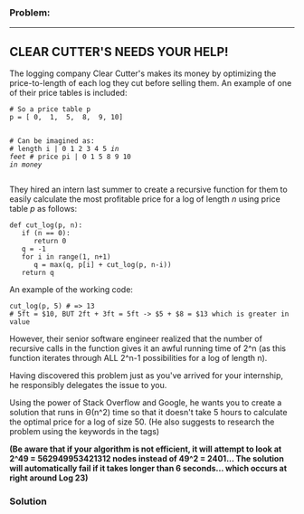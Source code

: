 ### Problem:
<hr>
<h2 id="clear-cutters-needs-your-help"><strong>CLEAR CUTTER&apos;S NEEDS YOUR HELP!</strong></h2>
<p>The logging company Clear Cutter&apos;s makes its money by optimizing the price-to-length of each log they cut before selling them. An example of one of their price tables is included:</p>
<pre><code class="language-python"><span class="hljs-comment"># So a price table p</span>
p = [ <span class="hljs-number">0</span>,  <span class="hljs-number">1</span>,  <span class="hljs-number">5</span>,  <span class="hljs-number">8</span>,  <span class="hljs-number">9</span>, <span class="hljs-number">10</span>]

<span class="hljs-comment"># Can be imagined as:</span>
<span class="hljs-comment"># length i | 0  1  2  3  4  5 *in feet*</span>
<span class="hljs-comment"># price pi | 0  1  5  8  9 10 *in money*</span></code></pre>
<p>They hired an intern last summer to create a recursive function for them to easily calculate the most profitable price for a log of length <em>n</em> using price table <em>p</em> as follows:</p>
<pre><code class="language-python"><span class="hljs-function"><span class="hljs-keyword">def</span> <span class="hljs-title">cut_log</span><span class="hljs-params">(p, n)</span>:</span>
   <span class="hljs-keyword">if</span> (n == <span class="hljs-number">0</span>):
      <span class="hljs-keyword">return</span> <span class="hljs-number">0</span>
   q = <span class="hljs-number">-1</span>
   <span class="hljs-keyword">for</span> i <span class="hljs-keyword">in</span> range(<span class="hljs-number">1</span>, n+<span class="hljs-number">1</span>)
      q = max(q, p[i] + cut_log(p, n-i))
   <span class="hljs-keyword">return</span> q</code></pre>
<p>An example of the working code:</p>
<pre><code class="language-python">cut_log(p, <span class="hljs-number">5</span>) <span class="hljs-comment"># =&gt; 13</span>
<span class="hljs-comment"># 5ft = $10, BUT 2ft + 3ft = 5ft -&gt; $5 + $8 = $13 which is greater in value</span></code></pre>
<p>However, their senior software engineer realized that the number of recursive calls in the function gives it an awful running time of 2^n (as this function iterates through ALL 2^n-1 possibilities for a log of length n).</p>
<p>Having discovered this problem just as you&apos;ve arrived for your internship, he responsibly delegates the issue to you.</p>
<p>Using the power of Stack Overflow and Google, he wants you to create a solution that runs in &#x398;(n^2) time so that it doesn&apos;t take 5 hours to calculate the optimal price for a log of size 50. (He also suggests to research the problem using the keywords in the tags)</p>
<p><strong>(Be aware that if your algorithm is not efficient, it will attempt to look at 2^49 = 562949953421312 nodes instead of 49^2 = 2401... The solution will automatically fail if it takes longer than 6 seconds... which occurs at right around Log 23)</strong></p>

### Solution